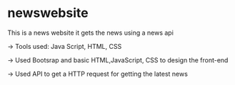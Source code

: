# newswebsite
This is a news website it gets the news using a news api


-> Tools used: Java Script, HTML, CSS

-> Used Bootsrap and basic HTML,JavaScript, CSS to design the front-end

-> Used API to get a HTTP request for getting the latest news

